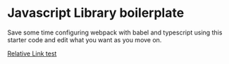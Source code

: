 # Javascript Library boilerplate

Save some time configuring webpack with babel and typescript using this starter code and edit what you want as you move on.

[Relative Link test](documentation/relative-doc.md)